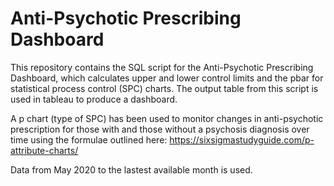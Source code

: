 # Anti-Psychotic Prescribing Dashboard

This repository contains the SQL script for the Anti-Psychotic Prescribing Dashboard, which calculates upper and lower control limits and the pbar for statistical process control (SPC) charts. The output table from this script is used in tableau to produce a dashboard.

A p chart (type of SPC) has been used to monitor changes in anti-psychotic prescription for those with and those without a psychosis diagnosis over time using the formulae outlined here: https://sixsigmastudyguide.com/p-attribute-charts/

Data from May 2020 to the lastest available month is used.
